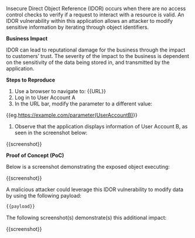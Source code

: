 Insecure Direct Object Reference (IDOR) occurs when there are no access control checks to verify if a request to interact with a resource is valid. An IDOR vulnerability within this application allows an attacker to modify sensitive information by iterating through object identifiers.

**Business Impact**

IDOR can lead to reputational damage for the business through the impact to customers’ trust. The severity of the impact to the business is dependent on the sensitivity of the data being stored in, and transmitted by the application.

**Steps to Reproduce**

1. Use a browser to navigate to: {{URL}}
1. Log in to User Account A
1. In the URL bar, modify the parameter to a different value:

{{eg.<https://example.com/parameter(UserAccountB)>}}

1. Observe that the application displays information of User Account B, as seen in the screenshot below:  

{{screenshot}}

**Proof of Concept (PoC)**

Below is a screenshot demonstrating the exposed object executing:

{{screenshot}}

A malicious attacker could leverage this IDOR vulnerability to modify data by using the following payload:  
  
``` bash
{{payload}}
```

The following screenshot(s) demonstrate(s) this additional impact:

{{screenshot}}
